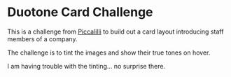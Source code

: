# Duotone Card Challenge

This is a challenge from [Piccalilli](https://piccalil.li/blog/challenge-003-duotone-card/) to build out a card layout introducing staff members of a company.

The challenge is to tint the images and show their true tones on hover.

I am having trouble with the tinting... no surprise there.